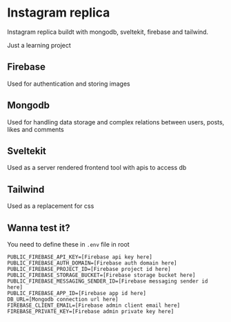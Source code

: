 # Instagram replica

Instagram replica buildt with mongodb, sveltekit, firebase and tailwind.

Just a learning project


## Firebase
Used for authentication and storing images

## Mongodb 
Used for handling data storage and complex relations between users, posts, likes and comments

## Sveltekit
Used as a server rendered frontend tool with apis to access db

## Tailwind
Used as a replacement for css


## Wanna test it?

You need to define these in `.env` file in root
```
PUBLIC_FIREBASE_API_KEY=[Firebase api key here]
PUBLIC_FIREBASE_AUTH_DOMAIN=[Firebase auth domain here]
PUBLIC_FIREBASE_PROJECT_ID=[Firebase project id here]
PUBLIC_FIREBASE_STORAGE_BUCKET=[Firebase storage bucket here]
PUBLIC_FIREBASE_MESSAGING_SENDER_ID=[Firebase messaging sender id here]
PUBLIC_FIREBASE_APP_ID=[Firebase app id here]
DB_URL=[Mongodb connection url here]
FIREBASE_CLIENT_EMAIL=[Firebase admin client email here]
FIREBASE_PRIVATE_KEY=[Firebase admin private key here]
```
